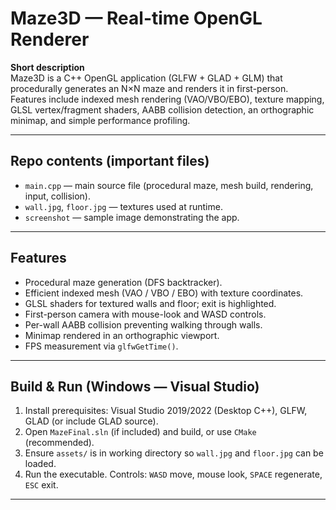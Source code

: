 # Maze3D — Real-time OpenGL Renderer

**Short description**  
Maze3D is a C++ OpenGL application (GLFW + GLAD + GLM) that procedurally generates an N×N maze and renders it in first-person. Features include indexed mesh rendering (VAO/VBO/EBO), texture mapping, GLSL vertex/fragment shaders, AABB collision detection, an orthographic minimap, and simple performance profiling.

---

## Repo contents (important files)
- `main.cpp` — main source file (procedural maze, mesh build, rendering, input, collision).  
- `wall.jpg`, `floor.jpg` — textures used at runtime.  
- `screenshot` — sample image demonstrating the app.  

---

## Features
- Procedural maze generation (DFS backtracker).  
- Efficient indexed mesh (VAO / VBO / EBO) with texture coordinates.  
- GLSL shaders for textured walls and floor; exit is highlighted.  
- First-person camera with mouse-look and WASD controls.  
- Per-wall AABB collision preventing walking through walls.  
- Minimap rendered in an orthographic viewport.  
- FPS measurement via `glfwGetTime()`.

---

## Build & Run (Windows — Visual Studio)
1. Install prerequisites: Visual Studio 2019/2022 (Desktop C++), GLFW, GLAD (or include GLAD source).  
2. Open `MazeFinal.sln` (if included) and build, or use `CMake` (recommended).  
3. Ensure `assets/` is in working directory so `wall.jpg` and `floor.jpg` can be loaded.  
4. Run the executable. Controls: `WASD` move, mouse look, `SPACE` regenerate, `ESC` exit.

---
